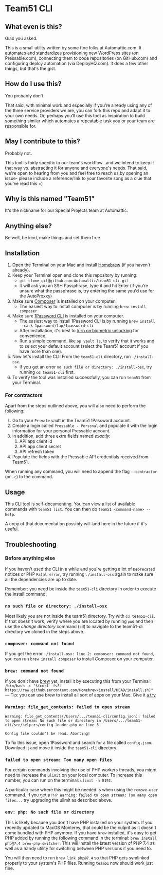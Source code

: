 # Team51 CLI

## What even is this? 

Glad you asked. 

This is a small utility written by some fine folks at Automattic.com. It automates and standardizes provisioning new WordPress sites (on Pressable.com), connecting them to code repositories (on GitHub.com) and configuring deploy automation (via DeployHQ.com). It does a few other things, but that's the gist.

## How do I use this?

You probably don't. 

That said, with minimal work and especially if you're already using any of the three service providers we are, you can fork this repo and adapt it to your own needs. Or, perhaps you'll use this tool as inspiration to build something similar which automates a repeatable task you or your team are responsible for.

## May I contribute to this?

Probably not. 

This tool is fairly specific to our team's workflow...and we intend to keep it that way vs. abstracting it for anyone and everyone's needs. That said, we're open to hearing from you and feel free to reach us by opening an issue- please include a reference/link to your favorite song as a clue that you've read this =)

## Why is this named "Team51"

It's the nickname for our Special Projects team at Automattic.

## Anything else?

Be well, be kind, make things and set them free.

## Installation
1. Open the Terminal on your Mac and install [Homebrew](https://brew.sh/) (if you haven't already).
1. Keep your Terminal open and clone this repository by running:
    - `git clone git@github.com:Automattic/team51-cli.git`
    - It will ask you an SSH Passphrase, type it and hit Enter (if you're unsure what the passphrase is, try entering the same you'd use for the AutoProxxy)
1. Make sure [Composer](https://getcomposer.org/) is installed on your computer.
    - The easiest way to install composer is by running `brew install composer`
1. Make sure [1Password CLI](https://developer.1password.com/docs/cli/get-started/) is installed on your computer.
    - The easiest way to install 1Password CLI is by running `brew install --cask 1password/tap/1password-cli`
    - After installation, it's best to [turn on biometric unlocking](https://developer.1password.com/docs/cli/get-started/#turn-on-biometric-unlock) for convenience.
    - Run a simple command, like `op vault ls`, to verify that it works and to select your default account (select the Team51 account if you have more than one).
1. Now let's install the CLI! From the `team51-cli` directory, run `./install-osx`.
    - If you get an error `no such file or directory: ./install-osx`, try running `cd team51-cli` first.
1. To verify the tool was installed successfully, you can run `team51` from your Terminal.

### For contractors
Apart from the steps outlined above, you will also need to perform the following:
1. Go to your `Private` vault in the Team51 1Password account.
1. Create a login called `Pressable - Personal` and populate it with the login information for your personal Pressable account.
1. In addition, add three extra fields named *exactly*:
   1. API app client id
   1. API app client secret
   1. API refresh token
1. Populate the fields with the Pressable API credentials received from Team51.

When running any command, you will need to append the flag `--contractor` (or `-c`) to the command.

## Usage
This CLI tool is self-documenting. You can view a list of available commands with `team51 list`.
You can then do `team51 <command-name> --help`.

A copy of that documentation possibly will land here in the future if it's useful.

## Troubleshooting

### Before anything else
If you haven't used the CLI in a while and you're getting a lot of `Deprecated` notices or PHP `Fatal error`, try running `./install-osx` again to make sure all the dependencies are up to date. 

Remember: you need be inside the `team51-cli` directory in order to execute the install command.

### `no such file or directory: ./install-osx`
Most likely you are not inside the team51 directory. Try with `cd team51-cli`. If that doesn't work, verify where you are located by running `pwd` and then use the *change directory* command (`cd`) to navigate to the team51-cli directory we cloned in the steps above.

### `composer: command not found`
If you get the error `./install-osx: line 2: composer: command not found`, you can run `brew install composer` to install Composer on your computer.

### `brew: command not found`
If you don't have [brew](https://brew.sh/) yet, install it by executing this from your Terminal: `/bin/bash -c "$(curl -fsSL https://raw.githubusercontent.com/Homebrew/install/HEAD/install.sh)"` — Tip: you can use brew to install all sort of apps on your Mac. Give it [a try](https://formulae.brew.sh/cask/zoom)

### `Warning: file_get_contents: failed to open stream`
```
Warning: file_get_contents(/Users/.../team51-cli/config.json): failed to open stream: No such file or directory in /Users/.../team51-cli/src/helpers/config-loader.php on line 5

Config file couldn't be read. Aborting!
```
To fix this issue, open 1Password and search for a file called `config.json`. Download it and move it inside the `team51-cli` directory.

### `failed to open stream: Too many open files`

For certain commands involving the use of PHP workers threads, you might need to increase the `ulimit` on your local computer. To increase this number, you can run on the terminal: `ulimit -n 8192`.

A particular case where this might be needed is when using the `remove-user` command. If you get a `PHP Warning:` `failed to open stream: Too many open files...` try upgrading the ulimit as described above.

### `env: php: No such file or directory`

This is likely because you don't have PHP installed on your system. If you recently updated to MacOS Monterey, that could be the culprit as it doesn't come bundled with PHP anymore. If you have `brew` installed, it's easy to get PHP added by running the following command in the terminal: `brew install php@7.4 brew-php-switcher`. This will install the latest version of PHP 7.4 as well as a handy utility for switching between PHP versions if you need to.

You will then need to run `brew link php@7.4` so that PHP gets symlinked properly to your system's PHP files. Running `team51` now should work just fine.
